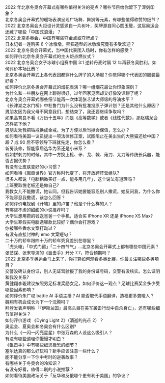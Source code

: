 2022 年北京冬奥会开幕式有哪些值得关注的亮点？哪些节目给你留下了深刻印象？  
北京冬奥会开幕式的暖场表演呈现广场舞、舞狮等元素，有哪些值得称赞的细节？  
2022 北京冬奥会火炬设计灵感源自一片树叶，奖牌源自同心圆玉璧，这届奥运会还藏了哪些「中国式浪漫」？  
2022 北京冬奥会，中国有哪些夺金点或夺牌点？  
日本记者一连购买 6 个冰墩墩，熊猫造型的冰墩墩究竟有多受欢迎？  
2022 北京冬奥会开幕式，当中国代表团入场时，你有怎样的感受？  
如何评价北京冬奥会开幕式的主火炬点燃仪式？  
2022 北京冬奥会女子冰球小组赛中国 3:1 逆转丹麦时隔 12 年再获冬奥胜利，如何评价本场比赛？  
北京冬奥会开幕式上各代表团都穿什么牌子的入场服？你觉得哪个代表团的服装最好看？  
如何评价北京冬奥会开幕式的烟花表演？哪一组烟花最让你印象深刻？  
为什么和一些朋友在网上聊得很好，过年回家见面却又好像没话聊了呢？  
北京冬奥会开幕式哪些细节能再一次体现张艺谋大师级的导演水平？  
《长津湖之水门桥》中杜鲁门为什么没有批准投原子弹计划？还是其他什么原因？  
男朋友因为我父母不同意我们，想结束了，我还要继续争取吗？  
如果高育良不看《万历十五年》而是《高等数学》或者《线性代数》，那赵瑞龙会怎样拿下他？  
男朋友劝我把钻戒换成金戒，为了方便以后当掉会保值，怎么办？  
如何看待美国一议员提出一项法律修正案，试图阻止在美出生的大熊猫还给中国？  
超 7 成 90 后不等领导下班就先走，你怎么看？  
新房装修，智能家居选华为系还是小米系？  
假如拼刺刀的时候，其中一方换上枪、矛、戈、戟、薙刀、太刀等传统长兵器，能否占据优势？  
有没有让皮肤变好的小习惯？  
如何看待《魔兽世界》官方称时代变了，将开放跨阵营组队?  
很多人都说「电脑稍微买好一点，能多用几年」，这个说法有道理吗？  
上班要取悦老板还是做自己?  
我教女儿不能撒谎，她认同。但我告诉她要能容忍别人撒谎，她反问我，为什么你不能容忍我撒谎，该怎么回答？  
如何评价电视剧《开端》里的卢笛？他是个什么样的人？  
有哪些不虐的甜甜的小说推荐吗？  
大学生想用攒的钱送爸爸一个手机，适合买 iPhone XR 还是 iPhone XS Max?  
大学生寒假买电脑选哪款比较好？偶尔会打游戏？  
你被哪些香水文案打动过？  
有没有直接封神的 emo 文案短句？  
二十万的轿车跟四十万的轿车究竟差别在哪里？  
「虎头帽」「中式门窗」「二十四节气」…北京冬奥会开幕式上都有哪些中国元素？  
张艺谋、张末导演的《狙击手》开分 7.7，符合预期吗？  
2022 北京冬季奥运会马上来了，你打算如何观看冬奥比赛，你最关注哪些冬奥项目？  
交警没确认身份证，别人无证驾驶报了我的身份证号码，交警有没核实。怎么证明和我没关系?  
黄健翔李璇建议按照男足标准奖励女足，如何评价这一观点？足球比赛奖金多少受哪些因素影响？  
如何评价朱广权 battle AI 手语主播？AI 能否取代手语翻译，造福更多聋哑人？  
魏翔有机会成长为下一个沈腾吗？  
拜登发表声明称「『伊斯兰国』最高头目在美军袭击行动中自杀身亡」，还有哪些细节值得关注？  
如何评价游戏 《Dying Light 2》（消逝的光芒 2）？  
奥运会、夏奥会和冬奥会有什么区别?  
为什么《一闪一闪亮星星》中张万森的人设这么吸引人？  
有没有哪些道理你慢慢才明白？  
《狙击手》中有哪些细思极恐的细节？  
塞尔达真的那么好玩吗？新手应该注意一些什么？  
能不能分享一下你中考时的逆袭故事？  
有哪些关于冬奥会的冷知识？  
有没有好看，值得二刷的小说推荐？  
如何看待美国政坛关于「反华和反俄哪个更有利于美国」的争议？  
